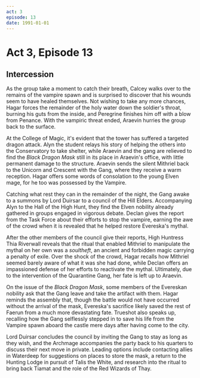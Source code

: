 ```yaml
---
act: 3
episode: 13
date: 1991-01-01
---
```

# Act 3, Episode 13
## Intercession
As the group take a moment to catch their breath, Calcey walks over to the remains of the vampire spawn and is surprised to discover that his wounds seem to have healed themselves. Not wishing to take any more chances, Hagar forces the remainder of the holy water down the soldier's throat, burning his guts from the inside, and Peregrine finishes him off with a blow from Penance. With the vampiric threat ended, Araevin hurries the group back to the surface.

At the College of Magic, it's evident that the tower has suffered a targeted dragon attack. Alyn the student relays his story of helping the others into the Conservatory to take shelter, while Araevin and the gang are relieved to find the *Black Dragon Mask* still in its place in Araevin's office, with little permanent damage to the structure. Araevin sends the silent Mithriel back to the Unicorn and Crescent with the Gang, where they receive a warm reception. Hagar offers some words of consolation to the young Elven mage, for he too was possessed by the Vampire.

Catching what rest they can in the remainder of the night, the Gang awake to a summons by Lord Duirsar to a council of the Hill Elders. Accompanying Alyn to the Hall of the High Hunt, they find the Elven nobility already gathered in groups engaged in vigorous debate. Declan gives the report from the Task Force about their efforts to stop the vampire, earning the awe of the crowd when it is revealed that he helped restore Evereska's mythal.

After the other members of the council give their reports, High Huntress Thia Riverwall reveals that the ritual that enabled Mithriel to manipulate the mythal on her own was a *soultheft*, an ancient and forbidden magic carrying a penalty of exile. Over the shock of the crowd, Hagar recalls how Mithriel seemed barely aware of what it was she had done, while Declan offers an impassioned defense of her efforts to reactivate the mythal. Ultimately, due to the intervention of the Quarantine Gang, her fate is left up to Araevin.

On the issue of the *Black Dragon Mask*, some members of the Evereskan nobility ask that the Gang leave and take the artifact with them. Hagar reminds the assembly that, though the battle would not have occurred without the arrival of the mask, Evereska's sacrifice likely saved the rest of Faerun from a much more devastating fate. Trueshot also speaks up, recalling how the Gang selflessly stepped in to save his life from the Vampire spawn aboard the castle mere days after having come to the city.

Lord Duirsar concludes the council by inviting the Gang to stay as long as they wish, and the Archmage accompanies the party back to his quarters to discuss their next move in private. Leading options include contacting allies in Waterdeep for suggestions on places to store the mask, a return to the Hunting Lodge in pursuit of Talis the White, and research into the ritual to bring back Tiamat and the role of the Red Wizards of Thay.